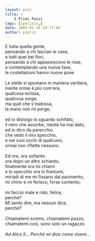 ```yaml
---
layout: post
title: >
    I Primi Passi
tags: [speciale,]
date: 2009-01-18 19:17:00
author: pietro
---
```

E tutta quella gente,<br/>pensando a chi lascian le case,<br/>e tutti quei bei fiori,<br/>pensando a chi appassiscono le rose,<br/>e contemplando una nuova fase,<br/>le costellazioni hanno nuove pose.<br/><br/>Le stelle si spostano in maniera veritiera,<br/>niente ormai è più com'era,<br/>qualcosa eclissa,<br/>qualcosa sorge,<br/>ma quel che s'inabissa,<br/>la mano non mi porge;<br/><br/>ed io distolgo lo sguardo schifato,<br/>il nero che assorbe, niente ha mai dato,<br/>ed io dico da parecchio<br/>che vedo il mio specchio,<br/>e nei suoi occhi di qualcuno,<br/>ormai non riflette nessuno.<br/><br/>Ed ora, ora soltanto<br/>ora dopo un altro schianto,<br/>finalmente ora mi chiami<br/>e lo specchio ora in frantumi,<br/>miriadi di me mi fissano dal pavimento,<br/>mi chino e mi ferisco, forse contento;<br/><br/>mi faccio male e rido, felice,<br/>perché?<br/>Mi sento dire, ma nessun dice,<br/>perché?<br/><br/>Chiamatemi scemo, chiamatemi pazzo,<br/>chiamatemi così, sono solo un ragazzo.<br/><br/><span style="font-style: italic">Ad Alice II... Perché mi dice come vivere...</span>

